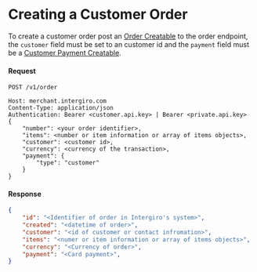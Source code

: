 # Creating a Customer Order

To create a customer order post an [Order Creatable](../reference/order.html#order) to the order endpoint, 
the `customer` field must be set to an customer id and the `payment` field must be a [Customer Payment Creatable](../reference/payment.html#customer-payment-creatable).

#### Request
``` {1}
POST /v1/order

Host: merchant.intergiro.com
Content-Type: application/json
Authentication: Bearer <customer.api.key> | Bearer <private.api.key>
{
	"number": <your order identifier>,
	"items": <number or item information or array of items objects>,
    "customer": <customer id>,
	"currency": <currency of the transaction>,
	"payment": {
		"type": "customer"
	}
}
```

#### Response
```json
{
    "id": "<Identifier of order in Intergiro's system>",
    "created": "<datetime of order>",
    "customer": "<id of customer or contact infromation>",
    "items": "<numer or item information or array of items objects>",
    "currency": "<Currency of order>",
    "payment": "<Card payment>",
}
```
